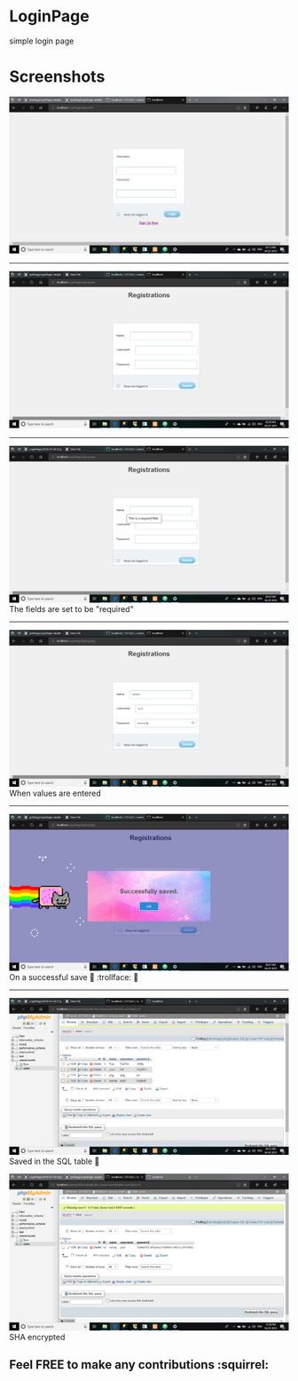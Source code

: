 # LoginPage
 simple login page
 
 # Screenshots
![Image1](https://github.com/ipshitag/LoginPage/blob/master/2019-07-04%20(10).png)

<hr>

![Image2](https://github.com/ipshitag/LoginPage/blob/master/2019-07-04%20(3).png)

<hr>

![Image3](https://github.com/ipshitag/LoginPage/blob/master/2019-07-04%20(5).png)
The fields are set to be "required"

<hr>

![Image4](https://github.com/ipshitag/LoginPage/blob/master/2019-07-04%20(6).png)
When values are entered

<hr>

![Image5](https://github.com/ipshitag/LoginPage/blob/master/2019-07-04%20(7).png)
On a successful save
:tada:  :trollface:  :hatching_chick:

<hr>


![Image6](https://github.com/ipshitag/LoginPage/blob/master/2019-07-04%20(8).png)
Saved in the SQL table
:tada:

![Image7](https://github.com/ipshitag/LoginPage/blob/master/2019-07-04%20(9).png)
SHA encrypted

## Feel FREE to make any contributions :squirrel:
